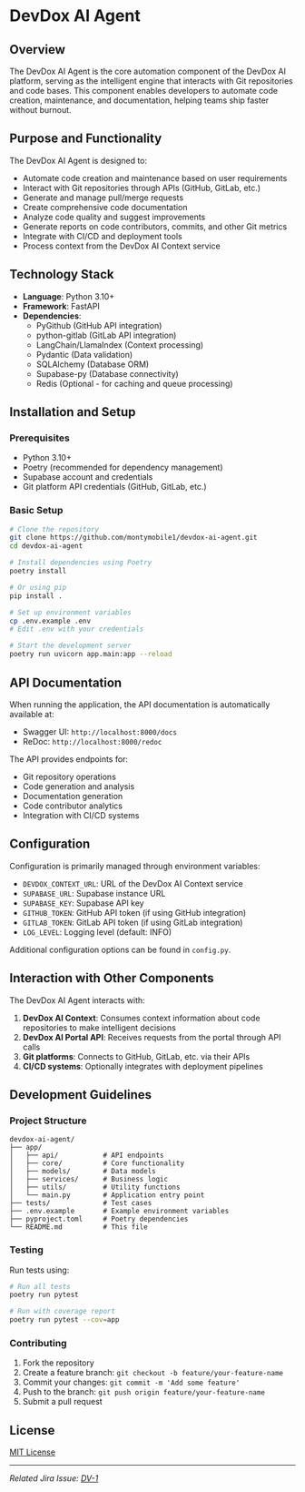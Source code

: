 # DevDox AI Agent

## Overview

The DevDox AI Agent is the core automation component of the DevDox AI platform, serving as the intelligent engine that interacts with Git repositories and code bases. This component enables developers to automate code creation, maintenance, and documentation, helping teams ship faster without burnout.

## Purpose and Functionality

The DevDox AI Agent is designed to:

- Automate code creation and maintenance based on user requirements
- Interact with Git repositories through APIs (GitHub, GitLab, etc.)
- Generate and manage pull/merge requests
- Create comprehensive code documentation
- Analyze code quality and suggest improvements
- Generate reports on code contributors, commits, and other Git metrics
- Integrate with CI/CD and deployment tools
- Process context from the DevDox AI Context service

## Technology Stack

- **Language**: Python 3.10+
- **Framework**: FastAPI
- **Dependencies**:
  - PyGithub (GitHub API integration)
  - python-gitlab (GitLab API integration)
  - LangChain/LlamaIndex (Context processing)
  - Pydantic (Data validation)
  - SQLAlchemy (Database ORM)
  - Supabase-py (Database connectivity)
  - Redis (Optional - for caching and queue processing)

## Installation and Setup

### Prerequisites

- Python 3.10+
- Poetry (recommended for dependency management)
- Supabase account and credentials
- Git platform API credentials (GitHub, GitLab, etc.)

### Basic Setup

```bash
# Clone the repository
git clone https://github.com/montymobile1/devdox-ai-agent.git
cd devdox-ai-agent

# Install dependencies using Poetry
poetry install

# Or using pip
pip install .

# Set up environment variables
cp .env.example .env
# Edit .env with your credentials

# Start the development server
poetry run uvicorn app.main:app --reload
```

## API Documentation

When running the application, the API documentation is automatically available at:

- Swagger UI: `http://localhost:8000/docs`
- ReDoc: `http://localhost:8000/redoc`

The API provides endpoints for:

- Git repository operations
- Code generation and analysis
- Documentation generation
- Code contributor analytics
- Integration with CI/CD systems

## Configuration

Configuration is primarily managed through environment variables:

- `DEVDOX_CONTEXT_URL`: URL of the DevDox AI Context service
- `SUPABASE_URL`: Supabase instance URL
- `SUPABASE_KEY`: Supabase API key
- `GITHUB_TOKEN`: GitHub API token (if using GitHub integration)
- `GITLAB_TOKEN`: GitLab API token (if using GitLab integration)
- `LOG_LEVEL`: Logging level (default: INFO)

Additional configuration options can be found in `config.py`.

## Interaction with Other Components

The DevDox AI Agent interacts with:

1. **DevDox AI Context**: Consumes context information about code repositories to make intelligent decisions
2. **DevDox AI Portal API**: Receives requests from the portal through API calls
3. **Git platforms**: Connects to GitHub, GitLab, etc. via their APIs
4. **CI/CD systems**: Optionally integrates with deployment pipelines

## Development Guidelines

### Project Structure

```
devdox-ai-agent/
├── app/
│   ├── api/           # API endpoints
│   ├── core/          # Core functionality
│   ├── models/        # Data models
│   ├── services/      # Business logic
│   ├── utils/         # Utility functions
│   └── main.py        # Application entry point
├── tests/             # Test cases
├── .env.example       # Example environment variables
├── pyproject.toml     # Poetry dependencies
└── README.md          # This file
```

### Testing

Run tests using:

```bash
# Run all tests
poetry run pytest

# Run with coverage report
poetry run pytest --cov=app
```

### Contributing

1. Fork the repository
2. Create a feature branch: `git checkout -b feature/your-feature-name`
3. Commit your changes: `git commit -m 'Add some feature'`
4. Push to the branch: `git push origin feature/your-feature-name`
5. Submit a pull request

## License

[MIT License](LICENSE)

---

*Related Jira Issue: [DV-1](https://montyholding.atlassian.net/browse/DV-1)*
